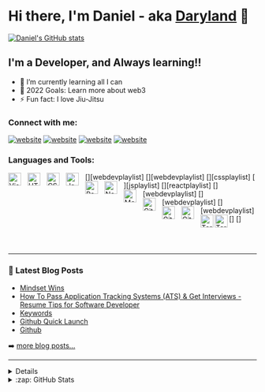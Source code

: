 # Hi there, I'm Daniel - aka [Daryland][linkedin] 👋 

[![Daniel's GitHub stats](https://github-readme-stats.vercel.app/api?username=daryland)](https://github.com/daryland/github-readme-stats)


## I'm a Developer, and Always learning!!

- 🌱 I’m currently learning all I can 
- 🥅 2022 Goals: Learn more about web3
- ⚡ Fun fact: I love Jiu-Jitsu

### Connect with me:

[![website](./img/globe-light.svg)](https://medium.com/@rylandcs#gh-light-mode-only)
[![website](./img/globe-dark.svg)](https://medium.com/@rylandcs#gh-dark-mode-only)
[![website](./img/linkedin-light.svg)](https://www.linkedin.com/in/daniel-ryland-1b233a68/#gh-light-mode-only)
[![website](./img/linkedin-dark.svg)](https://www.linkedin.com/in/daniel-ryland-1b233a68/#gh-dark-mode-only)

### Languages and Tools:

[<img align="left" alt="Visual Studio Code" width="26px" src="https://cdn.jsdelivr.net/gh/devicons/devicon/icons/vscode/vscode-original.svg" style="padding-right:10px;" />][webdevplaylist]
[<img align="left" alt="HTML5" width="26px" src="https://cdn.jsdelivr.net/gh/devicons/devicon/icons/html5/html5-original.svg" style="padding-right:10px;" />][webdevplaylist]
[<img align="left" alt="CSS3" width="26px" src="https://cdn.jsdelivr.net/gh/devicons/devicon/icons/css3/css3-original.svg" style="padding-right:10px;" />][cssplaylist]
[<img align="left" alt="JavaScript" width="26px" src="https://cdn.jsdelivr.net/gh/devicons/devicon/icons/javascript/javascript-original.svg" style="padding-right:10px;" />][jsplaylist]
[<img align="left" alt="React" width="26px" src="https://cdn.jsdelivr.net/gh/devicons/devicon/icons/react/react-original.svg" style="padding-right:10px;" />][reactplaylist]
[<img align="left" alt="Node.js" width="26px" src="https://cdn.jsdelivr.net/gh/devicons/devicon/icons/nodejs/nodejs-original.svg" style="padding-right:10px;" />][webdevplaylist]
[<img align="left" alt="MongoDB" width="26px" src="https://cdn.jsdelivr.net/gh/devicons/devicon/icons/mongodb/mongodb-original.svg" style="padding-right:10px;" />][webdevplaylist]
[<img align="left" alt="Git" width="26px" src="https://cdn.jsdelivr.net/gh/devicons/devicon/icons/git/git-original.svg" style="padding-right:10px;" />][webdevplaylist]
[<img align="left" alt="GitHub" width="26px" src="https://user-images.githubusercontent.com/3369400/139447912-e0f43f33-6d9f-45f8-be46-2df5bbc91289.png" style="padding-right:10px;" />](https://www.youtube.com/playlist?list=PLkwxH9e_vrAJ0WbEsFA9W3I1W-g_BTsbt#gh-dark-mode-only)
[<img align="left" alt="GitHub" width="26px" src="https://user-images.githubusercontent.com/3369400/139448065-39a229ba-4b06-434b-bc67-616e2ed80c8f.png" style="padding-right:10px;" />](https://www.youtube.com/playlist?list=PLkwxH9e_vrAJ0WbEsFA9W3I1W-g_BTsbt#gh-light-mode-only)
[<img align="left" alt="Terminal" width="26px" src="./img/terminal-light.svg" />]
[<img align="left" alt="Terminal" width="26px" src="./img/terminal-dark.svg" />]

<br />
<br />

---

### 📕 Latest Blog Posts

<!-- BLOG-POST-LIST:START -->
- [Mindset Wins](https://medium.com/@rylandcs/mindset-wins-6a6fe7bbe35d)
- [How To Pass Application Tracking Systems &lpar;ATS&rpar; &amp; Get Interviews - Resume Tips for Software Developer](https://dev.to/codestackr/how-to-pass-application-tracking-systems-ats-get-interviews-resume-tips-for-software-developer-4bmo)
- [Keywords](https://medium.com/@rylandcs/keywords-eeac56b1ef7e)
- [Github Quick Launch](https://medium.com/@rylandcs/github-quick-launch-65f9417b4325)
- [Github](https://medium.com/@rylandcs/github-bfaa1653ff61)
<!-- BLOG-POST-LIST:END -->

➡️ [more blog posts...](https://medium.com/@rylandcs)

---

<details>

</details>

<details>

  <summary>:zap: GitHub Stats</summary>
[![Daniels GitHub stats](https://github-readme-stats.vercel.app/api?username=Daryland)](https://github.com/daryland/github-readme-stats)

</details>

[website]: https://medium.com/@rylandcs
[linkedin]: https://www.linkedin.com/in/daniel-ryland-1b233a68/
